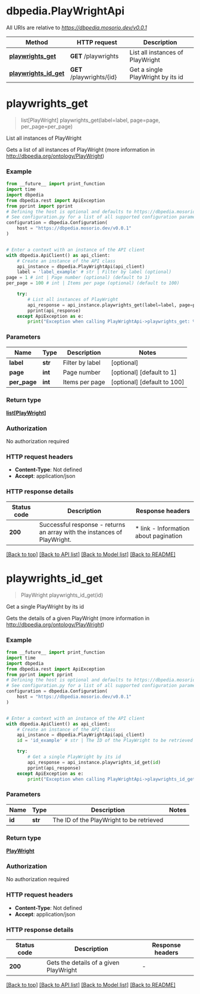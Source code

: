 # dbpedia.PlayWrightApi

All URIs are relative to *https://dbpedia.mosorio.dev/v0.0.1*

Method | HTTP request | Description
------------- | ------------- | -------------
[**playwrights_get**](PlayWrightApi.md#playwrights_get) | **GET** /playwrights | List all instances of PlayWright
[**playwrights_id_get**](PlayWrightApi.md#playwrights_id_get) | **GET** /playwrights/{id} | Get a single PlayWright by its id


# **playwrights_get**
> list[PlayWright] playwrights_get(label=label, page=page, per_page=per_page)

List all instances of PlayWright

Gets a list of all instances of PlayWright (more information in http://dbpedia.org/ontology/PlayWright)

### Example

```python
from __future__ import print_function
import time
import dbpedia
from dbpedia.rest import ApiException
from pprint import pprint
# Defining the host is optional and defaults to https://dbpedia.mosorio.dev/v0.0.1
# See configuration.py for a list of all supported configuration parameters.
configuration = dbpedia.Configuration(
    host = "https://dbpedia.mosorio.dev/v0.0.1"
)


# Enter a context with an instance of the API client
with dbpedia.ApiClient() as api_client:
    # Create an instance of the API class
    api_instance = dbpedia.PlayWrightApi(api_client)
    label = 'label_example' # str | Filter by label (optional)
page = 1 # int | Page number (optional) (default to 1)
per_page = 100 # int | Items per page (optional) (default to 100)

    try:
        # List all instances of PlayWright
        api_response = api_instance.playwrights_get(label=label, page=page, per_page=per_page)
        pprint(api_response)
    except ApiException as e:
        print("Exception when calling PlayWrightApi->playwrights_get: %s\n" % e)
```

### Parameters

Name | Type | Description  | Notes
------------- | ------------- | ------------- | -------------
 **label** | **str**| Filter by label | [optional] 
 **page** | **int**| Page number | [optional] [default to 1]
 **per_page** | **int**| Items per page | [optional] [default to 100]

### Return type

[**list[PlayWright]**](PlayWright.md)

### Authorization

No authorization required

### HTTP request headers

 - **Content-Type**: Not defined
 - **Accept**: application/json

### HTTP response details
| Status code | Description | Response headers |
|-------------|-------------|------------------|
**200** | Successful response - returns an array with the instances of PlayWright. |  * link - Information about pagination <br>  |

[[Back to top]](#) [[Back to API list]](../README.md#documentation-for-api-endpoints) [[Back to Model list]](../README.md#documentation-for-models) [[Back to README]](../README.md)

# **playwrights_id_get**
> PlayWright playwrights_id_get(id)

Get a single PlayWright by its id

Gets the details of a given PlayWright (more information in http://dbpedia.org/ontology/PlayWright)

### Example

```python
from __future__ import print_function
import time
import dbpedia
from dbpedia.rest import ApiException
from pprint import pprint
# Defining the host is optional and defaults to https://dbpedia.mosorio.dev/v0.0.1
# See configuration.py for a list of all supported configuration parameters.
configuration = dbpedia.Configuration(
    host = "https://dbpedia.mosorio.dev/v0.0.1"
)


# Enter a context with an instance of the API client
with dbpedia.ApiClient() as api_client:
    # Create an instance of the API class
    api_instance = dbpedia.PlayWrightApi(api_client)
    id = 'id_example' # str | The ID of the PlayWright to be retrieved

    try:
        # Get a single PlayWright by its id
        api_response = api_instance.playwrights_id_get(id)
        pprint(api_response)
    except ApiException as e:
        print("Exception when calling PlayWrightApi->playwrights_id_get: %s\n" % e)
```

### Parameters

Name | Type | Description  | Notes
------------- | ------------- | ------------- | -------------
 **id** | **str**| The ID of the PlayWright to be retrieved | 

### Return type

[**PlayWright**](PlayWright.md)

### Authorization

No authorization required

### HTTP request headers

 - **Content-Type**: Not defined
 - **Accept**: application/json

### HTTP response details
| Status code | Description | Response headers |
|-------------|-------------|------------------|
**200** | Gets the details of a given PlayWright |  -  |

[[Back to top]](#) [[Back to API list]](../README.md#documentation-for-api-endpoints) [[Back to Model list]](../README.md#documentation-for-models) [[Back to README]](../README.md)

